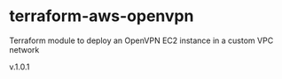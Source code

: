 # terraform-aws-openvpn
Terraform module to deploy an OpenVPN EC2 instance in a custom VPC network

v.1.0.1